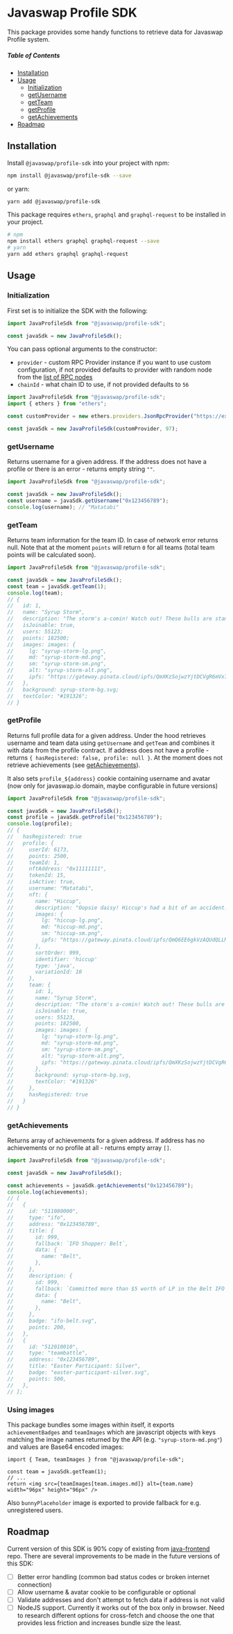 # Javaswap Profile SDK

This package provides some handy functions to retrieve data for Javaswap Profile system.

##### Table of Contents

- [Installation](#installation)
- [Usage](#usage)
  - [Initialization](#initialization)
  - [getUsername](#getUsername)
  - [getTeam](#getTeam)
  - [getProfile](#getProfile)
  - [getAchievements](#getAchievements)
- [Roadmap](#roadmap)

## Installation

Install `@javaswap/profile-sdk` into your project with npm:

```bash
npm install @javaswap/profile-sdk --save
```

or yarn:

```bash
yarn add @javaswap/profile-sdk
```

This package requires `ethers`, `graphql` and `graphql-request` to be installed in your project.

```bash
# npm
npm install ethers graphql graphql-request --save
# yarn
yarn add ethers graphql graphql-request
```

## Usage

### Initialization

First set is to initialize the SDK with the following:

```js
import JavaProfileSdk from "@javaswap/profile-sdk";

const javaSdk = new JavaProfileSdk();
```

You can pass optional arguments to the constructor:

- `provider` - custom RPC Provider instance if you want to use custom configuration, if not provided defaults to provider with random node from the [list of RPC nodes](src/utils/getRpcUrl.ts)
- `chainId` - what chain ID to use, if not provided defaults to `56`

```js
import JavaProfileSdk from "@javaswap/profile-sdk";
import { ethers } from "ethers";

const customProvider = new ethers.providers.JsonRpcProvider("https://example.com");

const javaSdk = new JavaProfileSdk(customProvider, 97);
```

### getUsername

Returns username for a given address. If the address does not have a profile or there is an error - returns empty string `""`.

```js
import JavaProfileSdk from "@javaswap/profile-sdk";

const javaSdk = new JavaProfileSdk();
const username = javaSdk.getUsername("0x123456789");
console.log(username); // "Matatabi"
```

### getTeam

Returns team information for the team ID. In case of network error returns null. Note that at the moment `points` will return `0` for all teams (total team points will be calculated soon).

```js
import JavaProfileSdk from "@javaswap/profile-sdk";

const javaSdk = new JavaProfileSdk();
const team = javaSdk.getTeam(1);
console.log(team);
// {
//   id: 1,
//   name: "Syrup Storm",
//   description: "The storm's a-comin! Watch out! These bulls are stampeding in a syrupy surge!",
//   isJoinable: true,
//   users: 55123;
//   points: 182500;
//   images: images: {
//     lg: "syrup-storm-lg.png",
//     md: "syrup-storm-md.png",
//     sm: "syrup-storm-sm.png",
//     alt: "syrup-storm-alt.png",
//     ipfs: "https://gateway.pinata.cloud/ipfs/QmXKzSojwzYjtDCVgR6mVx7w7DbyYpS7zip4ovJB9fQdMG/syrup-storm.png",
//   },
//   background: syrup-storm-bg.svg;
//   textColor: "#191326";
// }
```

### getProfile

Returns full profile data for a given address. Under the hood retrieves username and team data using `getUsername` and `getTeam` and combines it with data from the profile contract. If address does not have a profile - returns `{ hasRegistered: false, profile: null }`. At the moment does not retrieve achievements (see [getAchievements](#getAchievements)).

It also sets `profile_${address}` cookie containing username and avatar (now only for javaswap.io domain, maybe configurable in future versions)

```js
import JavaProfileSdk from "@javaswap/profile-sdk";

const javaSdk = new JavaProfileSdk();
const profile = javaSdk.getProfile("0x123456789");
console.log(profile);
// {
//   hasRegistered: true
//   profile: {
//     userId: 6173,
//     points: 2500,
//     teamId: 1,
//     nftAddress: "0x11111111",
//     tokenId: 15,
//     isActive: true,
//     username: "Matatabi",
//     nft: {
//       name: "Hiccup",
//       description: "Oopsie daisy! Hiccup's had a bit of an accident. Poor little fella.",
//       images: {
//         lg: "hiccup-lg.png",
//         md: "hiccup-md.png",
//         sm: "hiccup-sm.png",
//         ipfs: "https://gateway.pinata.cloud/ipfs/QmQ6EE6gkVzAQUdQLLM7CyrnME6LZHCoy92ZERW8HXmyjw/hiccup.png",
//       },
//       sortOrder: 999,
//       identifier: 'hiccup'
//       type: 'java',
//       variationId: 10
//     },
//     team: {
//       id: 1,
//       name: "Syrup Storm",
//       description: "The storm's a-comin! Watch out! These bulls are stampeding in a syrupy surge!",
//       isJoinable: true,
//       users: 55123,
//       points: 182500,
//       images: images: {
//         lg: "syrup-storm-lg.png",
//         md: "syrup-storm-md.png",
//         sm: "syrup-storm-sm.png",
//         alt: "syrup-storm-alt.png",
//         ipfs: "https://gateway.pinata.cloud/ipfs/QmXKzSojwzYjtDCVgR6mVx7w7DbyYpS7zip4ovJB9fQdMG sy  rup-storm.png",
//       },
//       background: syrup-storm-bg.svg,
//       textColor: "#191326"
//     },
//     hasRegistered: true
//   }
// }
```

### getAchievements

Returns array of achievements for a given address. If address has no achievements or no profile at all - returns empty array `[]`.

```js
import JavaProfileSdk from "@javaswap/profile-sdk";

const javaSdk = new JavaProfileSdk();

const achievements = javaSdk.getAchievements("0x123456789");
console.log(achievements);
// [
//   {
//     id: "511080000",
//     type: "ifo",
//     address: "0x123456789",
//     title: {
//       id: 999,
//       fallback: `IFO Shopper: Belt`,
//       data: {
//         name: "Belt",
//       },
//     },
//     description: {
//       id: 999,
//       fallback: `Committed more than $5 worth of LP in the Belt IFO`,
//       data: {
//         name: "Belt",
//       },
//     },
//     badge: "ifo-belt.svg",
//     points: 200,
//   },
//   {
//     id: "512010010",
//     type: "teambattle",
//     address: "0x123456789",
//     title: "Easter Participant: Silver",
//     badge: "easter-participant-silver.svg",
//     points: 500,
//   },
// ];
```

### Using images

This package bundles some images within itself, it exports `achievementBadges` and `teamImages` which are javascript objects with keys matching the image names returned by the API (e.g. `"syrup-storm-md.png"`) and values are Base64 encoded images:

```JSX
import { Team, teamImages } from "@javaswap/profile-sdk";

const team = javaSdk.getTeam(1);
// ...
return <img src={teamImages[team.images.md]} alt={team.name} width="96px" height="96px" />
```

Also `bunnyPlaceholder` image is exported to provide fallback for e.g. unregistered users.

## Roadmap

Current version of this SDK is 90% copy of existing from [java-frontend](https://github.com/javaswapdevelopment/java-frontend) repo. There are several improvements to be made in the future versions of this SDK:

- [ ] Better error handling (common bad status codes or broken internet connection)
- [ ] Allow username & avatar cookie to be configurable or optional
- [ ] Validate addresses and don't attempt to fetch data if address is not valid
- [ ] NodeJS support. Currently it works out of the box only in browser. Need to research different options for cross-fetch and choose the one that provides less friction and increases bundle size the least.
